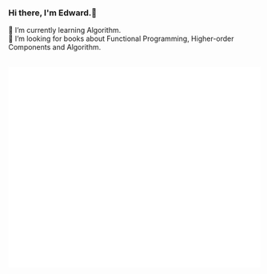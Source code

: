 ### Hi there, I'm Edward.👋

🌱 I’m currently learning Algorithm.<br>
🤔 I’m looking for books about Functional Programming, Higher-order Components and Algorithm.

<div align="center">
	<br>
	<a href="https://github.com/alazypig/alazypig/blob/master/logo.svg">
		<img src="logo.svg" width="800" height="400">
	</a>
	<br>
</div>

<!--
**alazypig/alazypig** is a ✨ _special_ ✨ repository because its `README.md` (this file) appears on your GitHub profile.

Here are some ideas to get you started:

- 🔭 I’m currently working on ...
- 🌱 I’m currently learning ...
- 👯 I’m looking to collaborate on ...
- 🤔 I’m looking for help with ...
- 💬 Ask me about ...
- 📫 How to reach me: ...
- 😄 Pronouns: ...
- ⚡ Fun fact: ...
-->
